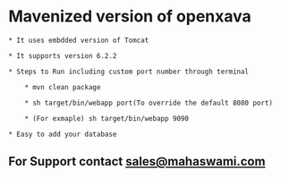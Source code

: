 
# Mavenized version of openxava

    * It uses embdded version of Tomcat

    * It supports version 6.2.2

    * Steps to Run including custom port number through terminal
        
        * mvn clean package
        
        * sh target/bin/webapp port(To override the default 8080 port)
        
        * (For exmaple) sh target/bin/webapp 9090
        
    * Easy to add your database


## For Support contact sales@mahaswami.com